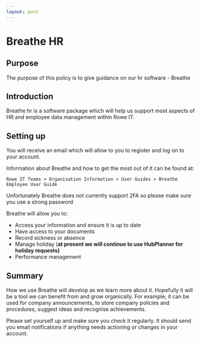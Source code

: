 ```yaml
---
layout: post
---
```


# Breathe HR

## Purpose

The purpose of this policy is to give guidance on our hr software - Breathe 

## Introduction 

Breathe hr is a software package which will help us support most aspects of HR and employee data management within Rowe IT.  

## Setting up 

You will receive an email which will allow to you to register and log on to your account. 

Information about Breathe and how to get the most out of it can be found at: 

```
Rowe IT Teams > Organisation Information > User Guides > Breathe Employee User Guide 
```

Unfortunately Breathe does not currently support 2FA so please make sure you use a strong password 

Breathe will allow you to: 

- Access your information and ensure it is up to date 
- Have access to your documents 
- Record sickness or absence 
- Manage holiday (**at present we will continue to use HubPlanner for holiday requests)** 
- Performance management 

## Summary

How we use Breathe will develop as we learn more about it. Hopefully it will be a tool we can benefit from and grow organically. For example; it can be used for company announcements, to store company policies and procedures, suggest ideas and recognise achievements.  

Please set yourself up and make sure you check it regularly. It should send you email notifications if anything needs actioning or changes in your account. 

